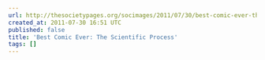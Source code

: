 ```yaml
---
url: http://thesocietypages.org/socimages/2011/07/30/best-comic-ever-the-scientific-process/
created_at: 2011-07-30 16:51 UTC
published: false
title: 'Best Comic Ever: The Scientific Process'
tags: []
---
```



